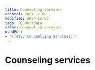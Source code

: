 ```yaml
---
title: Counseling services
created: 2024-12-02
modified: 2024-12-02
tags: TBSMetadata
alias: Counseling services
usedFor:
- "[[4353 Counselling services]]"
---
```

# Counseling services
